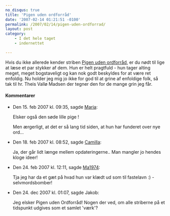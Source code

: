 ```yaml
---
no_disqus: true
title: 'Pigen uden ordforråd'
date: '2007-02-14 01:21:51 -0100'
permalink: /2007/02/14/pigen-uden-ordforrad/
layout: post
category:
    - I det hele taget
    - indernettet

---
```

Hvis du ikke allerede kender striben [Pigen uden ordforråd](http://pigenudenordforraad.dk/), er du nødt til lige at læse et par stykker af dem. Hun er helt pragtfuld - hun tager alting meget, meget bogstaveligt og kan nok godt beskyldes for at være ret enfoldig. Nu holder jeg mig jo ikke for god til at grine af enfoldige folk, så tak til hr. Theis Vallø Madsen der tegner den for de mange grin jeg får.
<div class="vintage-comments">
<h4>Kommentarer </h4>
<ul class="vintage-comments-list"><li>
<p class="comment-meta">Den <time datetime="2007-02-15T21:35:53+01:00">15. feb 2007 kl.  09:35</time>, sagde <a href="http://www.fragmenterafliv.blogspot.com">Maria</a>:</p>
<p>Elsker også den søde lille pige !</p>
<p>Men ærgerligt, at det er så lang tid siden, at hun har funderet over nye ord...</p>
</li>
<li>
<p class="comment-meta">Den <time datetime="2007-02-18T20:52:57+01:00">18. feb 2007 kl.  08:52</time>, sagde <a href="http://xoc.dk">Camilla</a>:</p>
<p>Ja, der går lidt længe mellem opdateringerne.. Man mangler jo hendes kloge ideer!</p>
</li>
<li>
<p class="comment-meta">Den <time datetime="2007-02-24T00:11:05+01:00">24. feb 2007 kl.  12:11</time>, sagde <a href="http://www.flickr.com/photos/ma1974/">Ma1974</a>:</p>
<p>Tja jeg har da et gæt på hvad hun var klædt ud som til fastelavn :) - selvmordsbomber!</p>
</li>
<li>
<p class="comment-meta">Den <time datetime="2007-12-24T13:07:12+01:00">24. dec 2007 kl.  01:07</time>, sagde Jakob:</p>
<p>Jeg elsker Pigen uden Ordforråd! Nogen der ved, om alle striberne på et tidspunkt udgives som et samlet 'værk'?</p>
</li>
</ul>
</div>
